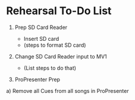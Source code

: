 #  Rehearsal To-Do List

1) Prep SD Card Reader
	* Insert SD card 
	* (steps to format SD card)

2) Change SD Card Reader input to MV1
	* (List steps to do that)

3) ProPresenter Prep

a) Remove all Cues from all songs in ProPresenter

